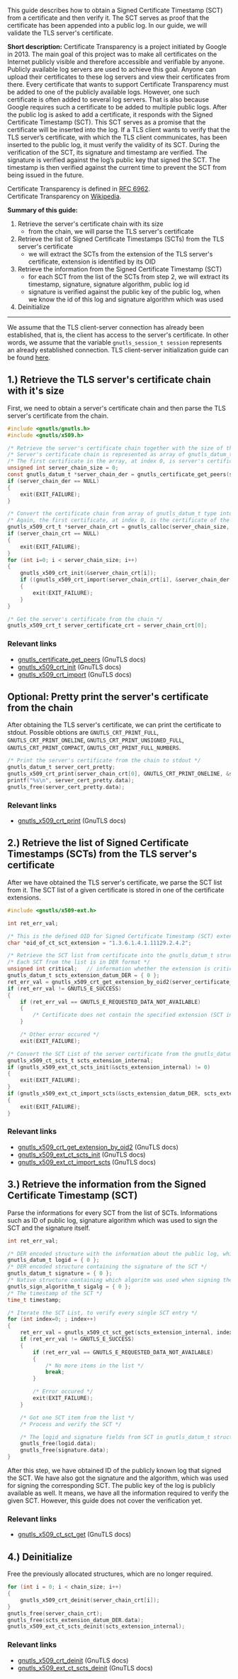 
This guide describes how to obtain a Signed Certificate Timestamp (SCT) from a certificate and then verify it. The SCT serves as proof that the certificate has been appended into a public log. In our guide, we will validate the TLS server's certificate.


**Short description:**
Certificate Transparency is a project initiated by Google in 2013. The main goal of this project was to make all certificates on the Internet publicly visible and therefore accessible and verifiable by anyone. Publicly available log servers are used to achieve this goal. Anyone can upload their certificates to these log servers and view their certificates from there. Every certificate that wants to support Certificate Transparency must be added to one of the publicly available logs. However, one such certificate is often added to several log servers. That is also because Google requires such a certificate to be added to multiple public logs. After the public log is asked to add a certificate, it responds with the Signed Certificate Timestamp (SCT). This SCT serves as a promise that the certificate will be inserted into the log. If a TLS client wants to verify that the TLS server’s certificate, with which the TLS client communicates, has been inserted to the public log, it must verify the validity of its SCT. During the verification of the SCT, its signature and timestamp are verified. The signature is verified against the log’s public key that signed the SCT. The timestamp is then verified against the current time to prevent the SCT from being issued in the future.

Certificate Transparency is defined in [RFC 6962](https://www.rfc-editor.org/info/rfc6962).  
Certificate Transparency on [Wikipedia](https://en.wikipedia.org/wiki/Certificate_Transparency).

**Summary of this guide:**
1. Retrieve the server's certificate chain with its size
   - from the chain, we will parse the TLS server's certificate
2. Retrieve the list of Signed Certificate Timestamps (SCTs) from the TLS server's certificate
   - we will extract the SCTs from the extension of the TLS server's certificate, extension is identified by its OID
3. Retrieve the information from the Signed Certificate Timestamp (SCT)
   - for each SCT from the list of the SCTs from step 2, we will extract its timestamp, signature, signature algorithm, public log id
   - signature is verified against the public key of the public log, when we know the id of this log and signature algorithm which was used
4. Deinitialize

---
   

We assume that the TLS client-server connection has already been established, that is, the client has access to the server's certificate. In other words, we assume that the variable `gnutls_session_t session` represents an already established connection. TLS client-server initialization guide can be found [here](https://x509errors.org/guides/gnutls).


## 1.) Retrieve the TLS server's certificate chain with it's size

First, we need to obtain a server's certificate chain and then parse the TLS server's certificate from the chain.

```c
#include <gnutls/gnutls.h>
#include <gnutls/x509.h>

/* Retrieve the server's certificate chain together with the size of this chain. */
/* Server's certificate chain is represented as array of gnutls_datum_t type, where each certificate is in DER format. */
/* The first certificate in the array, at index 0, is server's certificate and the last certificate, at index size-1, is root CA certificate */
unsigned int server_chain_size = 0;
const gnutls_datum_t *server_chain_der = gnutls_certificate_get_peers(session, &server_chain_size);
if (server_chain_der == NULL)
{
    exit(EXIT_FAILURE);
}

/* Convert the certificate chain from array of gnutls_datum_t type into the array of native gnutls_x509_crt_t type! */
/* Again, the first certificate, at index 0, is the certificate of the server and the last certificate, at index size-1, is the certificate belonging to the Root CA. */
gnutls_x509_crt_t *server_chain_crt = gnutls_calloc(server_chain_size, sizeof(gnutls_x509_crt_t));
if (server_chain_crt == NULL)
{
    exit(EXIT_FAILURE);
}
for (int i=0; i < server_chain_size; i++)
{
    gnutls_x509_crt_init(&server_chain_crt[i]);
    if ((gnutls_x509_crt_import(server_chain_crt[i], &server_chain_der[i], GNUTLS_X509_FMT_DER)) != 0)
    {
        exit(EXIT_FAILURE);
    }
}

/* Get the server's certificate from the chain */
gnutls_x509_crt_t server_certificate_crt = server_chain_crt[0];
```

### Relevant links

* [gnutls_certificate_get_peers](https://gnutls.org/manual/gnutls.html#gnutls_005fcertificate_005fget_005fpeers) (GnuTLS docs)
* [gnutls_x509_crt_init](https://gnutls.org/manual/gnutls.html#index-gnutls_005fx509_005fcrt_005finit) (GnuTLS docs)
* [gnutls_x509_crt_import](ihttps://gnutls.org/manual/gnutls.html#index-gnutls_005fx509_005fcrt_005finit) (GnuTLS docs)


## Optional: Pretty print the server's certificate from the chain

After obtaining the TLS server's certificate, we can print the certificate to stdout.
Possible obtions are `GNUTLS_CRT_PRINT_FULL`, `GNUTLS_CRT_PRINT_ONELINE`,   `GNUTLS_CRT_PRINT_UNSIGNED_FULL`, `GNUTLS_CRT_PRINT_COMPACT`, `GNUTLS_CRT_PRINT_FULL_NUMBERS`. 

```c
/* Print the server's certificate from the chain to stdout */
gnutls_datum_t server_cert_pretty;
gnutls_x509_crt_print(server_chain_crt[0], GNUTLS_CRT_PRINT_ONELINE, &server_cert_pretty);
printf("%s\n", server_cert_pretty.data);
gnutls_free(server_cert_pretty.data);
```

### Relevant links

* [gnutls_x509_crt_print](https://gnutls.org/manual/gnutls.html#index-gnutls_005fx509_005fcrt_005fprint) (GnuTLS docs)
  


## 2.) Retrieve the list of Signed Certificate Timestamps (SCTs) from the TLS server's certificate

After we have obtained the TLS server's certificate, we parse the SCT list from it. The SCT list of a given certificate is stored in one of the certificate extensions.


```c
#include <gnutls/x509-ext.h>

int ret_err_val;

/* This is the defined OID for Signed Certificate Timestamp (SCT) extension */
char *oid_of_ct_sct_extension = "1.3.6.1.4.1.11129.2.4.2";

/* Retrieve the SCT list from certificate into the gnutls_datum_t structure */
/* Each SCT from the list is in DER format */
unsigned int critical;   // information whether the extension is critical will be placed here 
gnutls_datum_t scts_extension_datum_DER = { 0 };
ret_err_val = gnutls_x509_crt_get_extension_by_oid2(server_certificate_crt, oid_of_ct_sct_extension, 0, &scts_extension_datum_DER, &critical);
if (ret_err_val != GNUTLS_E_SUCCESS)
{
    if (ret_err_val == GNUTLS_E_REQUESTED_DATA_NOT_AVAILABLE)
    {   
        /* Certificate does not contain the specified extension (SCT in this case) */
    }

    /* Other error occured */
    exit(EXIT_FAILURE);

/* Convert the SCT List of the server certificate from the gnutls_datum_t structure into a new native gnutls_x509_ct_scts_t structure */
gnutls_x509_ct_scts_t scts_extension_internal;
if (gnutls_x509_ext_ct_scts_init(&scts_extension_internal) != 0)
{
    exit(EXIT_FAILURE);
}
if (gnutls_x509_ext_ct_import_scts(&scts_extension_datum_DER, scts_extension_internal, 0) != 0)
{
    exit(EXIT_FAILURE);
}
```

### Relevant links

* [gnutls_x509_crt_get_extension_by_oid2](https://www.gnutls.org/manual/gnutls.html#index-gnutls_005fx509_005fcrt_005fget_005fextension_005fby_005foid2) (GnuTLS docs)
* [gnutls_x509_ext_ct_scts_init](https://www.gnutls.org/manual/gnutls.html#index-gnutls_005fx509_005fext_005fct_005fscts_005finit) (GnuTLS docs)
* [gnutls_x509_ext_ct_import_scts](https://www.gnutls.org/manual/gnutls.html#index-gnutls_005fx509_005fext_005fct_005fimport_005fscts) (GnuTLS docs)


## 3.) Retrieve the information from the Signed Certificate Timestamp (SCT)

Parse the informations for every SCT from the list of SCTs. Informations such as ID of public log, signature algorithm which was used to sign the SCT and the signature itself.

```c
int ret_err_val;

/* DER encoded structure with the information about the public log, which signed the SCT */
gnutls_datum_t logid = { 0 }; 
/* DER encoded structure containing the signature of the SCT */
gnutls_datum_t signature = { 0 };   
/* Native structure containing which algoritm was used when signing the SCT */
gnutls_sign_algorithm_t sigalg = { 0 };
/* The timestamp of the SCT */
time_t timestamp;

/* Iterate the SCT List, to verify every single SCT entry */
for (int index=0; ; index++)
{
    ret_err_val = gnutls_x509_ct_sct_get(scts_extension_internal, index, &timestamp, &logid, &sigalg, &signature);
    if (ret_err_val != GNUTLS_E_SUCCESS)
    {
        if (ret_err_val == GNUTLS_E_REQUESTED_DATA_NOT_AVAILABLE)
        {   
            /* No more items in the list */
            break;
        }

        /* Error occured */
        exit(EXIT_FAILURE);
    }

    /* Got one SCT item from the list */
    /* Process and verify the SCT */

    /* The logid and signature fields from SCT in gnutls_datum_t structure need to be freed */
    gnutls_free(logid.data);
    gnutls_free(signature.data);
}
```

After this step, we have obtained ID of the publicly known log that signed the SCT. We have also got the signature and the algorithm, which was used for signing the corresponding SCT. The public key of the log is publicly available as well. It means, we have all the information required to verify the given SCT. However, this guide does not cover the verification yet.


### Relevant links

* [gnutls_x509_ct_sct_get](https://www.gnutls.org/manual/gnutls.html#index-gnutls_005fx509_005fct_005fsct_005fget) (GnuTLS docs)


## 4.) Deinitialize

Free the previously allocated structures, which are no longer required.

```c
for (int i = 0; i < chain_size; i++)
{
    gnutls_x509_crt_deinit(server_chain_crt[i]);
}
gnutls_free(server_chain_crt);
gnutls_free(scts_extension_datum_DER.data);
gnutls_x509_ext_ct_scts_deinit(scts_extension_internal);
```


### Relevant links

* [gnutls_x509_crt_deinit](https://gnutls.org/manual/gnutls.html#gnutls_005fx509_005fcrt_005fdeinit) (GnuTLS docs)
* [gnutls_x509_ext_ct_scts_deinit](https://www.gnutls.org/manual/gnutls.html#index-gnutls_005fx509_005fext_005fct_005fscts_005fdeinit) (GnuTLS docs)